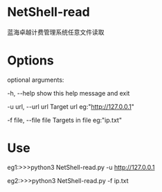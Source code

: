 # NetShell-read
蓝海卓越计费管理系统任意文件读取

# Options

optional arguments:

  -h, --help            show this help message and exit
  
  -u url, --url url     Target url eg:"http://127.0.0.1"
  
  -f file, --file file  Targets in file eg:"ip.txt"
  
 # Use 
 
eg1:>>>python3 NetShell-read.py -u http://127.0.0.1

eg2:>>>python3 NetShell-read.py -f ip.txt

